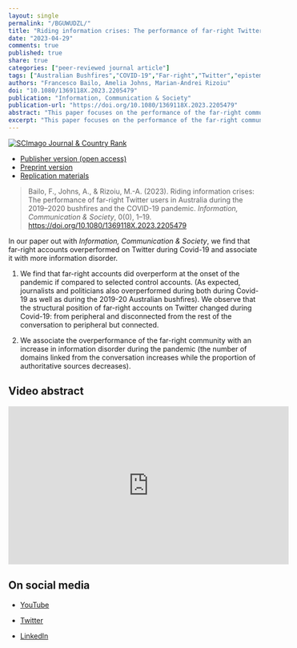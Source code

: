 ```yaml
---
layout: single
permalink: "/BGUWUDZL/"
title: "Riding information crises: The performance of far-right Twitter users in Australia during the 2019–2020 bushfires and the COVID-19 pandemic"
date: "2023-04-29"
comments: true
published: true
share: true
categories: ["peer-reviewed journal article"]
tags: ["Australian Bushfires","COVID-19","Far-right","Twitter","epistemic crisis","information crisis"]
authors: "Francesco Bailo, Amelia Johns, Marian-Andrei Rizoiu"
doi: "10.1080/1369118X.2023.2205479"
publication: "Information, Communication & Society"
publication-url: "https://doi.org/10.1080/1369118X.2023.2205479"
abstract: "This paper focuses on the performance of the far-right community in the Australian Twittersphere during two information crises: the 2019–2020 Australian bushfires and the early months of the 2020 COVID-19 pandemic. Using a mixed method approach to analysing the performance of far-right accounts active in both crises and using an information disorder index to estimate the quality of information being shared on Twitter during the two events, we found that far-right accounts moved from the periphery of these disaster-driven conversations during the Australian bushfires to assume a more central location during the COVID-19 pandemic. We argue that an increase in information disorder and overperformance of far-right accounts during COVID-19 is suggestive of an association between the two, which warrants further investigation."
excerpt: "This paper focuses on the performance of the far-right community in the Australian Twittersphere during two information crises: the 2019–2020 Australian bushfires and the early months of the 2020 COVID-19 pandemic."
---
```


<a href="https://www.scimagojr.com/journalsearch.php?q=200147110&amp;tip=sid&amp;exact=no" title="SCImago Journal &amp; Country Rank"><img border="0" src="https://www.scimagojr.com/journal_img.php?id=200147110" alt="SCImago Journal &amp; Country Rank"  /></a>

* [Publisher version (open access)](https://doi.org/10.1080/1369118X.2023.2205479) 
* [Preprint version](https://ssrn.com/abstract=4424096) 
* [Replication materials](https://doi.org/10.7910/DVN/QN1LUZ)

> Bailo, F., Johns, A., & Rizoiu, M.-A. (2023). Riding information crises: The performance of far-right Twitter users in Australia during the 2019–2020 bushfires and the COVID-19 pandemic. *Information, Communication & Society*, 0(0), 1–19. https://doi.org/10.1080/1369118X.2023.2205479


In our paper out with *Information, Communication & Society*, we find that far-right accounts overperformed on Twitter during Covid-19 and associate it with more information disorder.

1. We find that far-right accounts did overperform at the onset of the pandemic if compared to selected control accounts. (As expected, journalists and politicians also overperformed during both during Covid-19 as well as during the 2019-20 Australian bushfires). We observe that the structural position of far-right accounts on Twitter changed during Covid-19: from peripheral and disconnected from the rest of the conversation to peripheral but connected.

2. We associate the overperformance of the far-right community with an increase in information disorder during the pandemic (the number of domains linked from the conversation increases while the proportion of authoritative sources decreases).

## Video abstract

<iframe width="560" height="315"
src="https://www.youtube.com/embed/XxOh8UOKgmQ" title="YouTube video
player" frameborder="0" allow="accelerometer; autoplay;
clipboard-write; encrypted-media; gyroscope; picture-in-picture;
web-share" allowfullscreen></iframe>

## On social media 

* [YouTube](/2023/05/08/youtube-riding-informaton-crisis/)

* [Twitter](/2023/05/01/twitter-riding-informaton-crisis/)

* [LinkedIn](/2023/05/01/linkedin-riding-informaton-crisis/)
